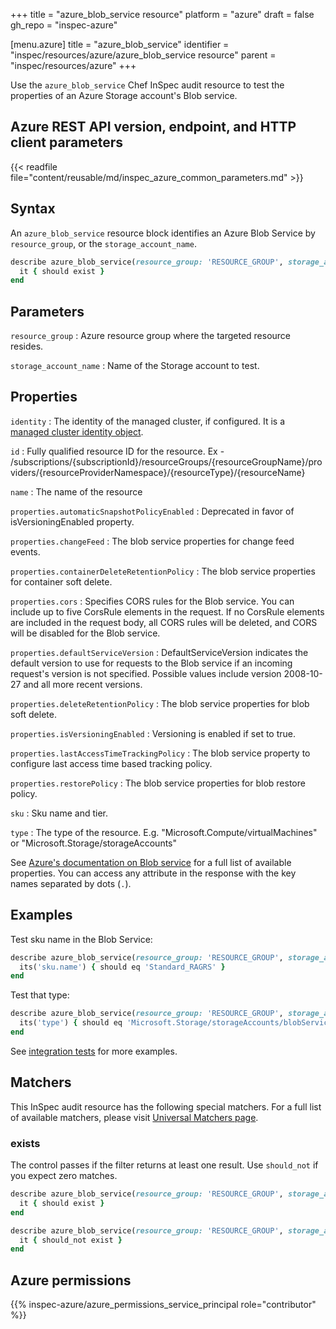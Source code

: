 +++
title = "azure_blob_service resource"
platform = "azure"
draft = false
gh_repo = "inspec-azure"

[menu.azure]
title = "azure_blob_service"
identifier = "inspec/resources/azure/azure_blob_service resource"
parent = "inspec/resources/azure"
+++

Use the `azure_blob_service` Chef InSpec audit resource to test the properties of an Azure Storage account's Blob service.

## Azure REST API version, endpoint, and HTTP client parameters

{{< readfile file="content/reusable/md/inspec_azure_common_parameters.md" >}}

## Syntax

An `azure_blob_service` resource block identifies an Azure Blob Service by `resource_group`, or the `storage_account_name`.

```ruby
describe azure_blob_service(resource_group: 'RESOURCE_GROUP', storage_account_name: 'STORAGE_ACCOUNT_NAME') do
  it { should exist }
end
```

## Parameters

`resource_group`
: Azure resource group where the targeted resource resides.

`storage_account_name`
: Name of the Storage account to test.

## Properties

`identity`
: The identity of the managed cluster, if configured. It is a [managed cluster identity object](https://docs.microsoft.com/en-us/rest/api/aks/managedclusters/get#managedclusteridentity).

`id`
: Fully qualified resource ID for the resource. Ex - /subscriptions/{subscriptionId}/resourceGroups/{resourceGroupName}/providers/{resourceProviderNamespace}/{resourceType}/{resourceName}

`name`
: The name of the resource

`properties.automaticSnapshotPolicyEnabled`
: Deprecated in favor of isVersioningEnabled property.

`properties.changeFeed`
: The blob service properties for change feed events.

`properties.containerDeleteRetentionPolicy`
: The blob service properties for container soft delete.

`properties.cors`
: Specifies CORS rules for the Blob service. You can include up to five CorsRule elements in the request. If no CorsRule elements are included in the request body, all CORS rules will be deleted, and CORS will be disabled for the Blob service.

`properties.defaultServiceVersion`
: DefaultServiceVersion indicates the default version to use for requests to the Blob service if an incoming request's version is not specified. Possible values include version 2008-10-27 and all more recent versions.

`properties.deleteRetentionPolicy`
: The blob service properties for blob soft delete.

`properties.isVersioningEnabled`
: Versioning is enabled if set to true.

`properties.lastAccessTimeTrackingPolicy`
: The blob service property to configure last access time based tracking policy.

`properties.restorePolicy`
: The blob service properties for blob restore policy.

`sku`
: Sku name and tier.

`type`
: The type of the resource. E.g. "Microsoft.Compute/virtualMachines" or "Microsoft.Storage/storageAccounts"

See [Azure's documentation on Blob service](https://learn.microsoft.com/en-us/rest/api/storagerp/blob-services/get-service-properties?tabs=HTTP) for a full list of available properties. You can access any attribute in the response with the key names separated by dots (`.`).

## Examples

Test sku name in the Blob Service:

```ruby
describe azure_blob_service(resource_group: 'RESOURCE_GROUP', storage_account_name: 'STORAGE_ACCOUNT_NAME') do
  its('sku.name') { should eq 'Standard_RAGRS' }
end
```

Test that type:

```ruby
describe azure_blob_service(resource_group: 'RESOURCE_GROUP', storage_account_name: 'STORAGE_ACCOUNT_NAME') do
  its('type') { should eq 'Microsoft.Storage/storageAccounts/blobServices' }
end
```

See [integration tests](https://github.com/inspec/inspec-azure/blob/main/test/integration/verify/controls/azure_blob_service.rb) for more examples.

## Matchers

This InSpec audit resource has the following special matchers. For a full list of available matchers, please visit [Universal Matchers page](https://docs.chef.io/inspec/matchers/).

### exists

The control passes if the filter returns at least one result. Use `should_not` if you expect zero matches.

```ruby
describe azure_blob_service(resource_group: 'RESOURCE_GROUP', storage_account_name: 'STORAGE_ACCOUNT_NAME') do
  it { should exist }
end
```

```ruby
describe azure_blob_service(resource_group: 'RESOURCE_GROUP', storage_account_name: 'STORAGE_ACCOUNT_NAME') do
  it { should_not exist }
end
```

## Azure permissions

{{% inspec-azure/azure_permissions_service_principal role="contributor" %}}
